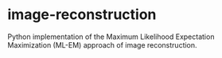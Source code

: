 # image-reconstruction
Python implementation of the Maximum Likelihood Expectation Maximization (ML-EM) approach of image reconstruction.
